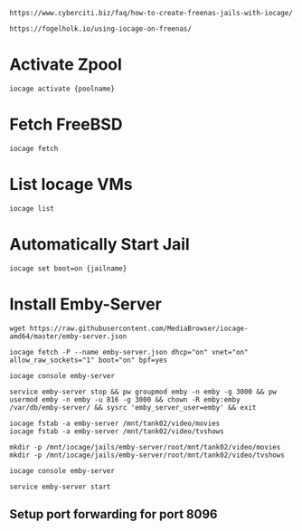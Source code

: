 ```
https://www.cyberciti.biz/faq/how-to-create-freenas-jails-with-iocage/
```
```
https://fogelholk.io/using-iocage-on-freenas/
```

# Activate Zpool
```
iocage activate {poolname}
```

# Fetch FreeBSD
```
iocage fetch
```

# List Iocage VMs
```
iocage list
```

# Automatically Start Jail
```
iocage set boot=on {jailname}
```

# Install Emby-Server
```
wget https://raw.githubusercontent.com/MediaBrowser/iocage-amd64/master/emby-server.json
```
```
iocage fetch -P --name emby-server.json dhcp="on" vnet="on" allow_raw_sockets="1" boot="on" bpf=yes
```
```
iocage console emby-server
```
```
service emby-server stop && pw groupmod emby -n emby -g 3000 && pw usermod emby -n emby -u 816 -g 3000 && chown -R emby:emby /var/db/emby-server/ && sysrc 'emby_server_user=emby' && exit
```
```
iocage fstab -a emby-server /mnt/tank02/video/movies
iocage fstab -a emby-server /mnt/tank02/video/tvshows
```
```
mkdir -p /mnt/iocage/jails/emby-server/root/mnt/tank02/video/movies
mkdir -p /mnt/iocage/jails/emby-server/root/mnt/tank02/video/tvshows
```
```
iocage console emby-server
```
```
service emby-server start
```
## Setup port forwarding for port 8096
